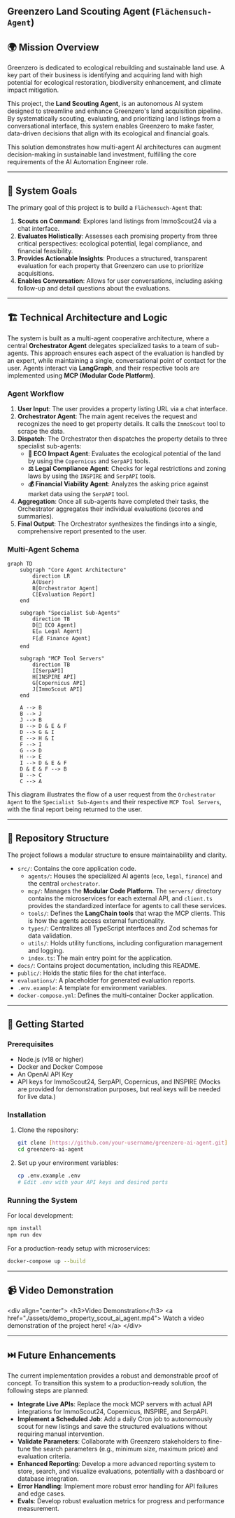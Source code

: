## Greenzero Land Scouting Agent (`Flächensuch-Agent`)

## 🌍 Mission Overview

Greenzero is dedicated to ecological rebuilding and sustainable land use. A key part of their business is identifying and acquiring land with high potential for ecological restoration, biodiversity enhancement, and climate impact mitigation.

This project, the **Land Scouting Agent**, is an autonomous AI system designed to streamline and enhance Greenzero's land acquisition pipeline. By systematically scouting, evaluating, and prioritizing land listings from a conversational interface, this system enables Greenzero to make faster, data-driven decisions that align with its ecological and financial goals.

This solution demonstrates how multi-agent AI architectures can augment decision-making in sustainable land investment, fulfilling the core requirements of the AI Automation Engineer role.

---

## 🎯 System Goals

The primary goal of this project is to build a `Flächensuch-Agent` that:

1.  **Scouts on Command**: Explores land listings from ImmoScout24 via a chat interface.
2.  **Evaluates Holistically**: Assesses each promising property from three critical perspectives: ecological potential, legal compliance, and financial feasibility.
3.  **Provides Actionable Insights**: Produces a structured, transparent evaluation for each property that Greenzero can use to prioritize acquisitions.
4.  **Enables Conversation**: Allows for user conversations, including asking follow-up and detail questions about the evaluations.

---

## 🏗️ Technical Architecture and Logic

The system is built as a multi-agent cooperative architecture, where a central **Orchestrator Agent** delegates specialized tasks to a team of sub-agents. This approach ensures each aspect of the evaluation is handled by an expert, while maintaining a single, conversational point of contact for the user. Agents interact via **LangGraph**, and their respective tools are implemented using **MCP (Modular Code Platform)**.

### Agent Workflow

1.  **User Input**: The user provides a property listing URL via a chat interface.
2.  **Orchestrator Agent**: The main agent receives the request and recognizes the need to get property details. It calls the `ImmoScout` tool to scrape the data.
3.  **Dispatch**: The Orchestrator then dispatches the property details to three specialist sub-agents:
    * **🌱 ECO Impact Agent**: Evaluates the ecological potential of the land by using the `Copernicus` and `SerpAPI` tools.
    * **⚖️ Legal Compliance Agent**: Checks for legal restrictions and zoning laws by using the `INSPIRE` and `SerpAPI` tools.
    * **💰 Financial Viability Agent**: Analyzes the asking price against market data using the `SerpAPI` tool.
4.  **Aggregation**: Once all sub-agents have completed their tasks, the Orchestrator aggregates their individual evaluations (scores and summaries).
5.  **Final Output**: The Orchestrator synthesizes the findings into a single, comprehensive report presented to the user.

### Multi-Agent Schema

```mermaid
graph TD
    subgraph "Core Agent Architecture"
        direction LR
        A(User)
        B[Orchestrator Agent]
        C[Evaluation Report]
    end

    subgraph "Specialist Sub-Agents"
        direction TB
        D[🌱 ECO Agent]
        E[⚖️ Legal Agent]
        F[💰 Finance Agent]
    end

    subgraph "MCP Tool Servers"
        direction TB
        I[SerpAPI]
        H[INSPIRE API]
        G[Copernicus API]
        J[ImmoScout API]
    end

    A --> B
    B --> J
    J --> B
    B --> D & E & F
    D --> G & I
    E --> H & I
    F --> I
    G --> D
    H --> E
    I --> D & E & F
    D & E & F --> B
    B --> C
    C --> A
````

This diagram illustrates the flow of a user request from the `Orchestrator Agent` to the `Specialist Sub-Agents` and their respective `MCP Tool Servers`, with the final report being returned to the user.

-----

## 📁 Repository Structure

The project follows a modular structure to ensure maintainability and clarity.

  * `src/`: Contains the core application code.
      * `agents/`: Houses the specialized AI agents (`eco`, `legal`, `finance`) and the central `orchestrator`.
      * `mcp/`: Manages the **Modular Code Platform**. The `servers/` directory contains the microservices for each external API, and `client.ts` provides the standardized interface for agents to call these services.
      * `tools/`: Defines the **LangChain tools** that wrap the MCP clients. This is how the agents access external functionality.
      * `types/`: Centralizes all TypeScript interfaces and Zod schemas for data validation.
      * `utils/`: Holds utility functions, including configuration management and logging.
      * `index.ts`: The main entry point for the application.
  * `docs/`: Contains project documentation, including this README.
  * `public/`: Holds the static files for the chat interface.
  * `evaluations/`: A placeholder for generated evaluation reports.
  * `.env.example`: A template for environment variables.
  * `docker-compose.yml`: Defines the multi-container Docker application.

-----

## 🚀 Getting Started

### Prerequisites

  * Node.js (v18 or higher)
  * Docker and Docker Compose
  * An OpenAI API Key
  * API keys for ImmoScout24, SerpAPI, Copernicus, and INSPIRE (Mocks are provided for demonstration purposes, but real keys will be needed for live data.)

### Installation

1.  Clone the repository:

    ```bash
    git clone [https://github.com/your-username/greenzero-ai-agent.git](https://github.com/your-username/greenzero-ai-agent.git)
    cd greenzero-ai-agent
    ```

2.  Set up your environment variables:

    ```bash
    cp .env.example .env
    # Edit .env with your API keys and desired ports
    ```

### Running the System

For local development:

```bash
npm install
npm run dev
```

For a production-ready setup with microservices:

```bash
docker-compose up --build
```

-----

## 📹 Video Demonstration

\<div align="center"\>
\<h3\>Video Demonstration\</h3\>
\<a href="./assets/demo\_property\_scout\_ai\_agent.mp4"\>
Watch a video demonstration of the project here\!
\</a\>
\</div\>

-----

## ⏭️ Future Enhancements

The current implementation provides a robust and demonstrable proof of concept. To transition this system to a production-ready solution, the following steps are planned:

  * **Integrate Live APIs**: Replace the mock MCP servers with actual API integrations for ImmoScout24, Copernicus, INSPIRE, and SerpAPI.
  * **Implement a Scheduled Job**: Add a daily Cron job to autonomously scout for new listings and save the structured evaluations without requiring manual intervention.
  * **Validate Parameters**: Collaborate with Greenzero stakeholders to fine-tune the search parameters (e.g., minimum size, maximum price) and evaluation criteria.
  * **Enhanced Reporting**: Develop a more advanced reporting system to store, search, and visualize evaluations, potentially with a dashboard or database integration.
  * **Error Handling**: Implement more robust error handling for API failures and edge cases.
  * **Evals**: Develop robust evaluation metrics for progress and performance measurement.
